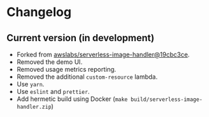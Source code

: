 # Changelog

## Current version (in development)

* Forked from [awslabs/serverless-image-handler@19cbc3ce](https://github.com/awslabs/serverless-image-handler/tree/19cbc3ce759d7c8d8ddc35081972d7ac1daf0c71).
* Removed the demo UI.
* Removed usage metrics reporting.
* Removed the additional `custom-resource` lambda.
* Use `yarn`.
* Use `eslint` and `prettier`.
* Add hermetic build using Docker (`make build/serverless-image-handler.zip`)
